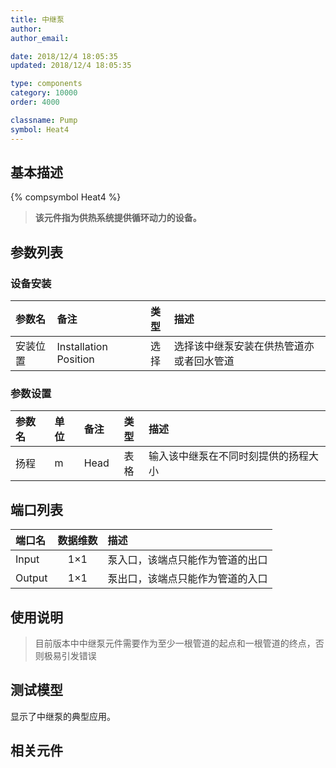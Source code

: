 ```yaml
---
title: 中继泵
author: 
author_email:

date: 2018/12/4 18:05:35
updated: 2018/12/4 18:05:35

type: components
category: 10000
order: 4000

classname: Pump
symbol: Heat4
---
```

## 基本描述
{% compsymbol Heat4 %}

> **该元件指为供热系统提供循环动力的设备。**

## 参数列表
### 设备安装
| 参数名 | 备注 | 类型 | 描述 |
| :--- | :--- | :--: | :--- |
| 安装位置 | Installation Position | 选择 | 选择该中继泵安装在供热管道亦或者回水管道 |

### 参数设置
| 参数名 | 单位 | 备注 | 类型 | 描述 |
| :--- | :--- | :--- | :--: | :--- |
| 扬程 | m | Head | 表格 | 输入该中继泵在不同时刻提供的扬程大小 |


## 端口列表

| 端口名 | 数据维数 | 描述 |
| :--- | :--:  | :--- |
| Input | 1×1 | 泵入口，该端点只能作为管道的出口 |                   
| Output | 1×1 | 泵出口，该端点只能作为管道的入口 |                   

## 使用说明

> 目前版本中中继泵元件需要作为至少一根管道的起点和一根管道的终点，否则极易引发错误

## 测试模型
[<test name>](<test link>)显示了中继泵的典型应用。

## 相关元件


